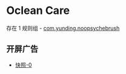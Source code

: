 # Oclean Care

存在 1 规则组 - [com.yunding.noopsychebrush](/src/apps/com.yunding.noopsychebrush.ts)

## 开屏广告

- [快照-0](https://i.gkd.li/import/13536134)
